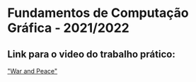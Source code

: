 # Fundamentos de Computação Gráfica - 2021/2022

## Link para o video do trabalho prático:

["War and Peace"](https://www.youtube.com/watch?v=XkOQMo4Ituw)
